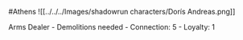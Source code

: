 #Athens 
![[../../../Images/shadowrun characters/Dorís Andreas.png]]

 Arms Dealer
	- Demolitions needed
	- Connection: 5
	- Loyalty: 1